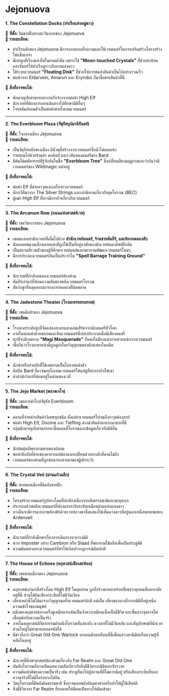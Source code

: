 # **Jejonuova**

**1\. The Constellation Docks (ท่าเรือแห่งหมู่ดาว)**

📍 **ที่ตั้ง:** ริมชายฝั่งทางตะวันออกของ Jejonuova  
🌟 **รายละเอียด:**

* ท่าเรือหลักของ Jejonuova มีการออกแบบที่งดงามและใช้เวทมนตร์ในการเสริมสร้างโครงสร้างให้แข็งแกร่ง  
* มีเสาสูงที่เรืองแสงได้ในยามค่ำคืน เพราะใช้ **"Moon-touched Crystals"** ที่ช่วยสะท้อนแสงจันทร์ให้ท่าเรือดูราวกับอาบแสงดาว  
* ใช้ระบบเวทมนตร์ **"Floating Disk"** ที่ช่วยให้การขนส่งสินค้าเป็นไปอย่างรวดเร็ว  
* พ่อค้าจาก Eldarvein, Amarun และ Eryndor ก็มาซื้อขายสินค้าที่นี่

🔎 **สิ่งที่อาจพบได้:**

* นักผจญภัยสามารถหางานรับจ้างจากพ่อค้า High Elf  
* นักเวทย์ที่ต้องการออกเดินทางไปศึกษามิติอื่นๆ  
* โจรสลัดปลอมตัวเป็นพ่อค้าขายไอเทมเวทมนตร์

---

**2\. The Everbloom Plaza (จัตุรัสบุปผานิรันดร์)**

📍 **ที่ตั้ง:** ใจกลางเมือง Jejonuova  
🌟 **รายละเอียด:**

* เป็นจัตุรัสหลักของเมือง มีน้ำพุที่สร้างจากเวทมนตร์ซึ่งน้ำไม่เคยแห้ง  
* รายล้อมไปด้วยร้านค้า หอศิลป์ และเวทีแสดงดนตรีของ Bard  
* มีต้นไม้มหัศจรรย์ที่รู้จักกันในชื่อ **"Everbloom Tree"** ซึ่งเปลี่ยนสีตามฤดูกาลและว่ากันว่ามีเวทมนตร์ของ Wildmagic แฝงอยู่

🔎 **สิ่งที่อาจพบได้:**

* พ่อค้า Elf ที่ขายอาวุธและเครื่องรางเวทมนตร์  
* นักกวีที่มาจาก The Silver Strings และเล่านิทานเกี่ยวกับยุคโบราณ (BEC)  
* ผู้เฒ่า High Elf ที่อาจมีภารกิจเกี่ยวกับเวทมนตร์

---

**3\. The Arcanum Row (ถนนแห่งศาสตร์เวท)**

📍 **ที่ตั้ง:** เขตวิชาการของ Jejonuova  
🌟 **รายละเอียด:**

* เขตของเหล่านักเวทย์ที่เต็มไปด้วย **สำนักเวทย์มนตร์, ร้านขายคัมภีร์, และห้องทดลองลับ**  
* มีหอคอยขนาดเล็กหลายแห่งที่ถูกใช้เป็นที่อยู่อาศัยของนักเวทย์และศิษย์ฝึกหัด  
* เป็นสถานที่รวมตัวของผู้ที่ศึกษาเวทย์มนต์และพยายามพัฒนาเวทมนตร์ใหม่ๆ  
* มีการประลองเวทมนตร์กันเป็นประจำใน **"Spell Barrage Training Ground"**

🔎 **สิ่งที่อาจพบได้:**

* นักเวทย์ที่กำลังทดลองเวทมนตร์ต้องห้าม  
* คัมภีร์เก่าแก่ที่ซ่อนความลับของพลังเวทมนตร์โบราณ  
* สัตว์อสูรที่หลุดออกมาจากการทดลองที่ผิดพลาด

---

**4\. The Jadestone Theater (โรงละครหยกมรกต)**

📍 **ที่ตั้ง:** เขตศิลปะของ Jejonuova  
🌟 **รายละเอียด:**

* โรงละครระดับสูงที่จัดแสดงละครและคอนเสิร์ตจากนักดนตรีทั่วโลก  
* ภายในตกแต่งด้วยมรกตและหินเวทมนตร์ที่เปล่งประกายเมื่อมีเสียงดนตรี  
* ทุกปีจะมีเทศกาล **"Magi Masquerade"** ที่คนทั้งเมืองแต่งกายด้วยหน้ากากเวทมนตร์  
* เชื่อกันว่าโรงละครแห่งนี้ถูกดูแลโดยวิญญาณของนักแสดงในอดีต

🔎 **สิ่งที่อาจพบได้:**

* นักฆ่าหรือสายลับที่ใช้เทศกาลเป็นโอกาสแฝงตัว  
* ศิลปิน Bard ที่อาจมอบไอเทมเวทมนตร์ให้แก่ผู้ที่ทำภารกิจให้เขา  
* คำสาปเก่าแก่ที่ซ่อนอยู่ในม่านของเวที

---

**5\. The Jejo Market (ตลาดเจโจ)**

📍 **ที่ตั้ง:** เขตการค้าใกล้จัตุรัส Everbloom  
🌟 **รายละเอียด:**

* ตลาดที่จำหน่ายสินค้าวิเศษทุกชนิด ตั้งแต่ยาเวทมนตร์ไปจนถึงอาวุธต้องสาป  
* พ่อค้า High Elf, Gnome และ Tiefling ต่างนำสินค้าหายากมาขายที่นี่  
* กลุ่มนักผจญภัยสามารถหาซื้อแผนที่โบราณและข้อมูลเกี่ยวกับมิติอื่น

🔎 **สิ่งที่อาจพบได้:**

* นักต้มตุ๋นที่พยายามขายของปลอม  
* พ่อค้าลึกลับที่ขายของหายากแต่ต้องแลกเปลี่ยนด้วยบางสิ่งที่คาดไม่ถึง  
* เวทมนตร์ต้องห้ามที่ถูกซ่อนจากสายตาของผู้เฝ้าระวัง

---

**6\. The Crystal Veil (ม่านแก้วผลึก)**

📍 **ที่ตั้ง:** ชายขอบเมืองที่ติดกับชายฝั่ง  
🌟 **รายละเอียด:**

* โครงสร้างเวทมนตร์รูปทรงโดมที่ปกป้องเมืองจากภัยธรรมชาติและพายุทะเล  
* ประกอบด้วยผลึกเวทมนตร์ที่ส่องแสงระยิบระยับเหมือนม่านแห่งแสงดาว  
* บางคืนจะมีการฉายภาพท้องฟ้าด้วยเวทย์ลวงตาซึ่งแสดงให้เห็นดวงดาวที่อยู่นอกเหนือขอบเขตของ Ardenveil

🔎 **สิ่งที่อาจพบได้:**

* นักเวทย์ที่กำลังศึกษาเรื่องการเดินทางระหว่างมิติ  
* พวก Imposter อย่าง Cambion หรือ Slaad ที่พยายามใช้ผลึกเพื่อเปิดประตูมิติ  
* ความผิดพลาดทางเวทมนตร์ที่ทำให้เกิดปรากฏการณ์ผิดปกติ

---

**7\. The House of Echoes (คฤหาสน์เสียงสะท้อน)**

📍 **ที่ตั้ง:** เขตชานเมืองของ Jejonuova  
🌟 **รายละเอียด:**

* คฤหาสน์เก่าแก่ที่สร้างโดย High Elf ในยุคก่อน ถูกทิ้งร้างมาหลายร้อยปีเพราะทุกคนที่เคยอาศัยอยู่ที่นี่ ล้วนได้ยินเสียงกระซิบที่ไม่มีวันเงียบ  
* เสียงเหล่านี้ไม่ได้มาจากวิญญาณหรือเวทมนตร์ปกติ แต่เป็น เสียงของบางสิ่งจากมิติที่อยู่เหนือความเข้าใจของมนุษย์  
* ผนังของคฤหาสน์บางครั้งดูเหมือนจะเต้นเป็นจังหวะเหมือนเนื้อเยื่อมีชีวิต และพื้นบางจุดอาจไม่เชื่อมต่อกับความเป็นจริง  
* ภายในคฤหาสน์มีจิตรกรรมฝาผนังโบราณที่แสดงถึง ดวงตาที่ไม่มีวันหลับ และสัญลักษณ์ที่นักเวทส่วนใหญ่ไม่สามารถถอดรหัสได้  
* มีข่าวลือว่า Great Old One Warlock บางคนมักมาเยือนที่นี่เพื่อแสวงหานิมิตหรือความรู้ที่หลับใหลอยู่

🔎 **สิ่งที่อาจพบได้:**

* นักเวทที่ศึกษาศาสตร์ต้องห้ามเกี่ยวกับ Far Realm และ Great Old One  
* บันทึกโบราณที่อาจเปิดเผยความลับเกี่ยวกับสิ่งมีชีวิตจากมิตินอกจักรวาล  
* ความผิดปกติของความเป็นจริง เช่น ประตูที่นำไปสู่สถานที่ที่ไม่ควรมีอยู่ หรือเสียงกระซิบที่บอกความจริงที่ไม่มีใครอยากได้ยิน  
* วัตถุโบราณที่มีพลังผิดธรรมชาติ ซึ่งอาจมอบพลังอันมหาศาลหรือทำให้ผู้ใช้เสียสติ  
* สิ่งมีชีวิตจาก Far Realm ที่รอคอยให้มีคนเปิดทางให้มันเข้ามา